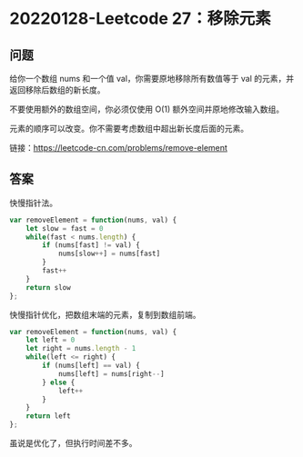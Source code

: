 # 20220128-Leetcode 27：移除元素

## 问题

给你一个数组 nums 和一个值 val，你需要原地移除所有数值等于 val 的元素，并返回移除后数组的新长度。

不要使用额外的数组空间，你必须仅使用 O(1) 额外空间并原地修改输入数组。

元素的顺序可以改变。你不需要考虑数组中超出新长度后面的元素。

链接：https://leetcode-cn.com/problems/remove-element


## 答案

快慢指针法。

```JavaScript
var removeElement = function(nums, val) {
    let slow = fast = 0
    while(fast < nums.length) {
        if (nums[fast] != val) {
            nums[slow++] = nums[fast]
        }
        fast++
    }
    return slow
};
```

快慢指针优化，把数组末端的元素，复制到数组前端。

```JavaScript
var removeElement = function(nums, val) {
    let left = 0
    let right = nums.length - 1
    while(left <= right) {
        if (nums[left] == val) {
            nums[left] = nums[right--]
        } else {
            left++
        }
    }
    return left 
};
```

虽说是优化了，但执行时间差不多。